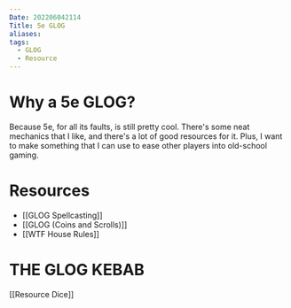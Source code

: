 ```yaml
---
Date: 202206042114
Title: 5e GLOG
aliases: 
tags:
  - GLOG
  - Resource
---
```

# Why a 5e GLOG?
Because 5e, for all its faults, is still pretty cool. There's some neat mechanics that I like, and there's a lot of good resources for it. Plus, I want to make something that I can use to ease other players into old-school gaming.

# Resources
- [[GLOG Spellcasting]]
- [[GLOG (Coins and Scrolls)]]
- [[WTF House Rules]]

# THE GLOG KEBAB
 [[Resource Dice]]
